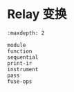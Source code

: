 # Relay 变换

```{toctree}
:maxdepth: 2

module
function
sequential
print-ir
instrument
pass
fuse-ops
```